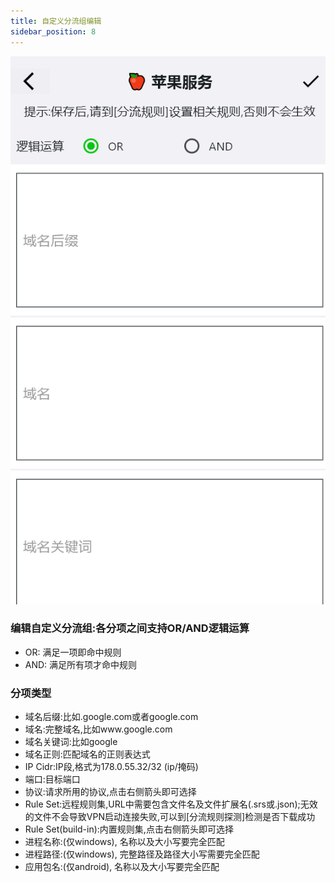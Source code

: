 ```yaml
---
title: 自定义分流组编辑
sidebar_position: 8
---
```

![](./img/diversion-rule-edit.png#center)


### 编辑自定义分流组:各分项之间支持OR/AND逻辑运算
- OR: 满足一项即命中规则
- AND: 满足所有项才命中规则
### 分项类型
- 域名后缀:比如.google.com或者google.com
- 域名:完整域名,比如www.google.com
- 域名关键词:比如google
- 域名正则:匹配域名的正则表达式
- IP Cidr:IP段,格式为178.0.55.32/32 (ip/掩码)
- 端口:目标端口
- 协议:请求所用的协议,点击右侧箭头即可选择
- Rule Set:远程规则集,URL中需要包含文件名及文件扩展名(.srs或.json);无效的文件不会导致VPN启动连接失败,可以到[分流规则探测]检测是否下载成功
- Rule Set(build-in):内置规则集,点击右侧箭头即可选择
- 进程名称:(仅windows), 名称以及大小写要完全匹配
- 进程路径:(仅windows), 完整路径及路径大小写需要完全匹配
- 应用包名:(仅android), 名称以及大小写要完全匹配